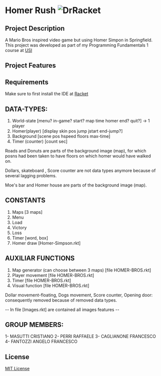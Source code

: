# Homer Rush ![DrRacket](https://img.shields.io/badge/DrRacket-blue)

## Project Description
A Mario Bros inspired video game but using Homer Simpon in Springfield.
This project was developed as part of my Programming Fundamentals 1 course at [USI](https://www.usi.ch/it?_gl=1%2Agbvona%2A_ga%2AMTE2NTUzMjM1Ny4xNzA3NDEwNzE1%2A_ga_89Y0EEKVWP%2AMTcwOTgyOTY3NS41LjEuMTcwOTgyOTc2MC42MC4wLjE1MDQ4MDcwNDg.)

## Project Features



## Requirements
Make sure to first install the IDE at [Racket](https://racket-lang.org/)

## DATA-TYPES:
1) World-state [menu? in-game? start? map time homer end? quit?] -> 1 player
2) Homer(player) [display skin pos jump jstart end-jump?] 
3) Background [scene pos hspeed floors max-time]
4) Timer (counter) [count sec]

Roads and Donuts are parts of the background image (map), for which posns had been taken to have floors on which homer would have walked on.

Dollars, skateboard , Score counter are not data types anymore because of several lagging problems.

Moe's bar and Homer house are parts of the background image (map).

## CONSTANTS
1) Maps [3 maps]
2) Menu
3) Load
4) Victory
5) Loss
6) Timer [word, box]
7) Homer draw [Homer-Simpson.rkt]

## AUXILIAR FUNCTIONS
1) Map generator (can choose between 3 maps) [file HOMER-BROS.rkt]
2) Player movement [file HOMER-BROS.rkt]
3) Timer [file HOMER-BROS.rkt]
4) Visual function [file HOMER-BROS.rkt]

Dollar movement-floating, Dogs movement, Score counter, Opening door: consequently removed because of removed data types.

-- In file [Images.rkt] are contained all images features --

## GROUP MEMBERS:
1- MASUTTI CRISTIANO
2- PERRI RAFFAELE
3- CAGLIANONE FRANCESCO
4- FANTOZZI ANGELO FRANCESCO


## License
[MIT License](LICENSE)
